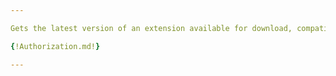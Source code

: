 ```yaml
---

Gets the latest version of an extension available for download, compatible with an optionally provided iTwin.js version.

{!Authorization.md!}

---
```

